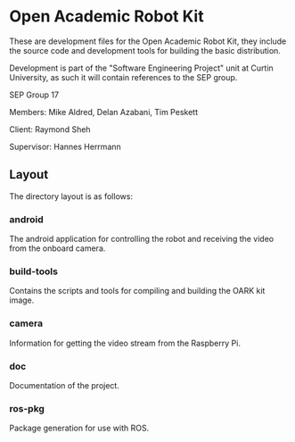# Open Academic Robot Kit

These are development files for the Open Academic Robot Kit, they include the source code and development tools for building the basic distribution.

Development is part of the "Software Engineering Project" unit at Curtin University, as such it will contain references to the SEP group.

SEP Group 17

Members: Mike Aldred, Delan Azabani, Tim Peskett

Client: Raymond Sheh

Supervisor: Hannes Herrmann

## Layout

The directory layout is as follows:

### android

The android application for controlling the robot and receiving the video from the onboard camera.

### build-tools

Contains the scripts and tools for compiling and building the OARK kit image.

### camera

Information for getting the video stream from the Raspberry Pi.

### doc

Documentation of the project.

### ros-pkg

Package generation for use with ROS.
